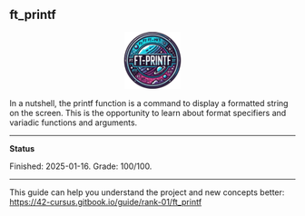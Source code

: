 ft_printf
-----

<p align="center">
  <a href="https://github.com/Albertoocbs/ft_printf">
    <img src="https://github.com/Albertoocbs/ft_printf/blob/master/ft_printf_circular.png" width="100"/>
  </a>
</p>

In a nutshell, the printf function is a command to display a formatted string on the screen.
This is the opportunity to learn about format specifiers and variadic functions and arguments.

---
**Status**

Finished: 2025-01-16. Grade: 100/100.

---

This guide can help you understand the project and new concepts better: https://42-cursus.gitbook.io/guide/rank-01/ft_printf
